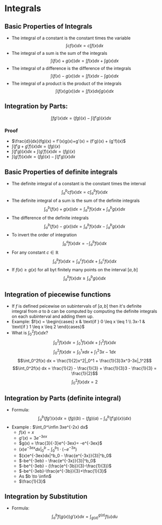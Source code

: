 # Integrals

## Basic Properties of Integrals

- The integral of a constant is the constant times the variable
  $$\int c f(x)dx = c\int f(x)dx $$
- The integral of a sum is the sum of the integrals
  $$\int (f(x) + g(x))dx = \int f(x)dx + \int g(x)dx$$
- The integral of a difference is the difference of the integrals
  $$\int (f(x) - g(x))dx = \int f(x)dx - \int g(x)dx$$
- The integral of a product is the product of the integrals
  $$\int (f(x)g(x))dx = \int f(x)dx \int g(x)dx$$

## Integration by Parts:

$$\int fg'(x) dx = (fg)(x)- \int(f'g)(x)dx$$

### Proof

- $\frac{d}{dx}(fg)(x) = f'(x)g(x)+g'(x) = (f'g)(x) + (g'f)(x)$
- $\int (f'g+g'f)(x) dx = (fg)(x)$
- $\int(f'g)(x)dx+\int(g'f)(x)dx = (fg)(x)$
- $\int(g'f)(x) dx= (fg)(x) - \int(f'g)(x)dx$

## Basic Properties of definite integrals

- The definite integral of a constant is the constant times the interval
  $$\int_a^b c f(x)dx = c\int_a^b f(x)dx $$
- The definite integral of a sum is the sum of the definite integrals
  $$\int_a^b (f(x) + g(x))dx = \int_a^b f(x)dx + \int_a^b g(x)dx$$
- The difference of the definite integrals
  $$\int_a^b (f(x) - g(x))dx = \int_a^b f(x)dx - \int_a^b g(x)dx$$
- To invert the order of integration
  $$\int_b^a f(x)dx = -\int_a^bf(x)dx$$
- For any constant $c \in \mathbb{R}$
  $$\int_a^bf(x)dx=\int_a^cf(x)dx+\int_a^cf(x)dx$$
- If $f(x) \geq g(x)$ for all byt finitely many points on the interval $[a,b]$
  $$\int_a^bf(x)dx \geq \int_a^bg(x)dx$$

## Integration of piecewise functions

- If $f$ is defined peicewise on subintervals of $[a,b]$ then it's definite integral from $a$ to $b$ can be computed by computing the definite integrals on each subinterval and adding them up.
- Example: $f(x) = \begin{cases} x & \text{if } 0  \leq x \leq 1  \\ 3x-1 &  \text{if } 1  \leq x \leq 2 \end{cases}$
- What is $\int_0^2 f(x) dx ?$
  $$\int_0^2f(x) dx = \int_0^1f(x)dx+\int_1^2f(x)dx$$
  $$\int_0^2f(x) dx = \int_0^1 x dx + \int_1^2 3x-1 dx$$
  $$\int_0^2f(x) dx = \frac{1}{2}x^2|_0^1 + \frac{1}{3}3x^3-3x|_1^2$$
  $$\int_0^2f(x) dx = \frac{1}{2} - \frac{1}{3} + \frac{1}{3}3 - \frac{1}{3} = \frac{1}{2}$$
  $$\int_0^2f(x) dx = 2$$

## Integration by Parts (definite integral)

- Formula:
  $$\int_a^b (fg')(x)dx = (fg)(b)-(fg)(a)-\int_a^b(f'g)(x)(dx)$$
- Example : $\int_0^\infin 3xe^{-2x} dx$
  - $f(x) = x$
  - $g'(x)=3e^{-3ex}$
  - $g(x) = \frac{3}{-3}e^{-3ex}= -e^{-3ex}$
  - $(x)e^{-3ex}dx|^b_0 - \int_0^b1\cdot (-e^{-3x})$
  - $(x)e^{-3ex}dx|^b_0 - \frac{e^{-3x}}{3}|^b_0$
  - $-be^{-3eb} - \frac{e^{-3x}}{3}|^b_0$
  - $-be^{-3eb} - (\frac{e^{-3b}}{3}-\frac{1}{3})$
  - $-be^{-3eb}-\frac{e^{-3b}}{3}+\frac{1}{3}$
  - As $b \to \infin$
  - $\frac{1}{3}$

## Integration by Substitution

- Formula:
  $$\int_a^b f(g(x))g'(x)dx = \int_{g(a)}^{g(a)} f(u)du$$
